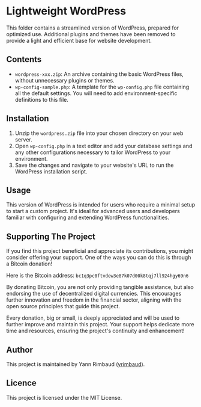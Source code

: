 # Lightweight WordPress

This folder contains a streamlined version of WordPress, prepared for optimized use. Additional plugins and themes have been removed to provide a light and efficient base for website development.

## Contents

- `wordpress-xxx.zip`: An archive containing the basic WordPress files, without unnecessary plugins or themes.
- `wp-config-sample.php`: A template for the `wp-config.php` file containing all the default settings. You will need to add environment-specific definitions to this file.

## Installation

1. Unzip the `wordpress.zip` file into your chosen directory on your web server.
3. Open `wp-config.php` in a text editor and add your database settings and any other configurations necessary to tailor WordPress to your environment.
4. Save the changes and navigate to your website's URL to run the WordPress installation script.

## Usage

This version of WordPress is intended for users who require a minimal setup to start a custom project. It's ideal for advanced users and developers familiar with configuring and extending WordPress functionalities.

## Supporting The Project

If you find this project beneficial and appreciate its contributions, you might consider offering your support. One of the ways you can do this is through a Bitcoin donation!

Here is the Bitcoin address:
`bc1q3pc0ftvdew3e87k07d00k8tqj7ll924hgy69n6`

By donating Bitcoin, you are not only providing tangible assistance, but also endorsing the use of decentralized digital currencies. This encourages further innovation and freedom in the financial sector, aligning with the open source principles that guide this project.

Every donation, big or small, is deeply appreciated and will be used to further improve and maintain this project. Your support helps dedicate more time and resources, ensuring the project's continuity and enhancement!

## Author

This project is maintained by Yann Rimbaud ([yrimbaud](https://github.com/yrimbaud)).

## Licence

This project is licensed under the MIT License.
